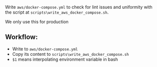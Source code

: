 Write `aws/docker-compose.yml` to check for lint issues and uniformity with the script at `scripts\write_aws_docker_compose.sh`.

We only use this for production

## Workflow:

- Write to `aws/docker-compose.yml`
- Copy its content to `scripts\write_aws_docker_compose.sh`
- `$1` means interpolating environment variable in bash
